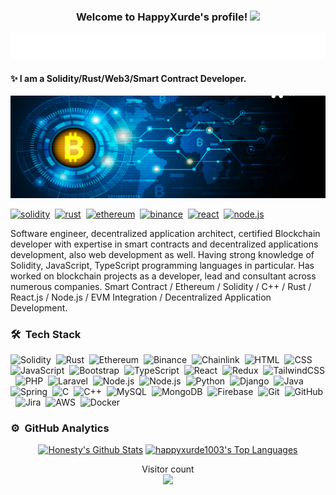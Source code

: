 <h3 align="center">
  Welcome to HappyXurde's profile!
  <img src="https://media.giphy.com/media/hvRJCLFzcasrR4ia7z/giphy.gif" width="28">
</h3>

<p align="center">
  <a href="https://github.com/happyxurde1003/"><img src="https://github.com/happyxurde1003/happyxurde1003/blob/main/happyxurde.svg"></a>
</p>

#### :sparkles: I am a Solidity/Rust/Web3/Smart Contract Developer.
![I am a JS/TS/PHP/Dart/Java Developer.](https://github.com/happyxurde1003/happyxurde1003/blob/main/happyxurde.jpg)

[![solidity](https://img.shields.io/badge/Solidity-Expert-0063b0.svg?logo=solidity&logoWidth=20)](https://github.com/happyxurde1003)&nbsp;
[![rust](https://img.shields.io/badge/Rust-Expert-0063b0.svg?logo=rust&logoWidth=20)](https://github.com/happyxurde1003)&nbsp;
[![ethereum](https://img.shields.io/badge/Ethereum-Expert-0063b0.svg?logo=ethereum&logoWidth=20)](https://github.com/happyxurde1003)&nbsp;
[![binance](https://img.shields.io/badge/Binance-Expert-fcd535.svg?logo=binance&logoWidth=20)](https://github.com/happyxurde1003)&nbsp;
[![react](https://img.shields.io/badge/React-Expert-0063b0.svg?logo=react&logoWidth=20)](https://github.com/happyxurde1003)&nbsp;
[![node.js](https://img.shields.io/badge/Node.js-Expert-26b547.svg?logo=node.js&logoWidth=20)](https://github.com/happyxurde1003)&nbsp;

Software engineer, decentralized application architect, certified Blockchain developer with expertise in smart contracts and decentralized applications development, also web development as well. Having strong knowledge of Solidity, JavaScript, TypeScript programming languages in particular. Has worked on blockchain projects as a developer, lead and consultant across numerous companies. Smart Contract / Ethereum / Solidity / C++ / Rust / React.js / Node.js / EVM Integration / Decentralized Application Development.

### 🛠 &nbsp;Tech Stack

![Solidity](https://img.shields.io/badge/-Solidity-05122A?style=flat&logo=solidity)&nbsp;
![Rust](https://img.shields.io/badge/-Rust-05122A?style=flat&logo=rust)&nbsp;
![Ethereum](https://img.shields.io/badge/-Ethereum-05122A?style=flat&logo=ethereum)&nbsp;
![Binance](https://img.shields.io/badge/-Binance-05122A?style=flat&logo=binance)&nbsp;
![Chainlink](https://img.shields.io/badge/-Chainlink-05122A?style=flat&logo=chainlink)&nbsp;
![HTML](https://img.shields.io/badge/-HTML-05122A?style=flat&logo=HTML5)&nbsp;
![CSS](https://img.shields.io/badge/-CSS-05122A?style=flat&logo=CSS3&logoColor=1572B6)&nbsp;
![JavaScript](https://img.shields.io/badge/-JavaScript-05122A?style=flat&logo=javascript)&nbsp;
![Bootstrap](https://img.shields.io/badge/-Bootstrap-05122A?style=flat&logo=bootstrap&logoColor=563D7C)&nbsp;
![TypeScript](https://img.shields.io/badge/-TypeScript-05122A?style=flat&logo=typescript)&nbsp;
![React](https://img.shields.io/badge/-React-05122A?style=flat&logo=react)&nbsp;
![Redux](https://img.shields.io/badge/-Redux-05122A?style=flat&logo=redux)&nbsp;
![TailwindCSS](https://img.shields.io/badge/-TailwindCSS-05122A?style=flat&logo=tailwindcss)&nbsp;
![PHP](https://img.shields.io/badge/-PHP-05122A?style=flat&logo=php)&nbsp;
![Laravel](https://img.shields.io/badge/-Laravel-05122A?style=flat&logo=laravel)&nbsp;
![Node.js](https://img.shields.io/badge/-Node.js-05122A?style=flat&logo=node.js)&nbsp;
![Node.js](https://img.shields.io/badge/-Express.js-05122A?style=flat&logo=express.js)&nbsp;
![Python](https://img.shields.io/badge/-Python-05122A?style=flat&logo=python)&nbsp;
![Django](https://img.shields.io/badge/-Django-05122A?style=flat&logo=django&logoColor=092E20)&nbsp;
![Java](https://img.shields.io/badge/-Java-05122A?style=flat&logo=Java&logoColor=FFA518)&nbsp;
![Spring](https://img.shields.io/badge/-Spring-05122A?style=flat&logo=spring)&nbsp;
![C](https://img.shields.io/badge/-C-05122A?style=flat&logo=C&logoColor=A8B9CC)&nbsp;
![C++](https://img.shields.io/badge/-C++-05122A?style=flat&logo=C%2B%2B&logoColor=00599C)&nbsp;
![MySQL](https://img.shields.io/badge/-MySQL-05122A?style=flat&logo=mysql)&nbsp;
![MongoDB](https://img.shields.io/badge/-MongoDB-05122A?style=flat&logo=mongodB)&nbsp;
![Firebase](https://img.shields.io/badge/-Firebase-05122A?style=flat&logo=firebase)&nbsp;
![Git](https://img.shields.io/badge/-Git-05122A?style=flat&logo=git)&nbsp;
![GitHub](https://img.shields.io/badge/-GitHub-05122A?style=flat&logo=github)&nbsp;
![Jira](https://img.shields.io/badge/-Jira-05122A?style=flat&logo=jira)&nbsp;
![AWS](https://img.shields.io/badge/-AWS-05122A?style=flat&logo=amazon-aws)&nbsp;
![Docker](https://img.shields.io/badge/-Docker-05122A?style=flat&logo=docker)&nbsp;

### ⚙️ &nbsp;GitHub Analytics

<p align="center">
<a href="https://github.com/anuraghazra/github-readme-stats"><img alt="Honesty's Github Stats" src="https://denvercoder1-github-readme-stats.vercel.app/api/?username=happyxurde1003&show_icons=true&count_private=true&theme=react&hide_border=true&bg_color=1F222E&title_color=F85D7F&icon_color=F8D866" height="192px"/></a>
<a href="https://github.com/anuraghazra/github-readme-stats">
  <img alt="happyxurde1003's Top Languages" src="https://github-readme-stats.vercel.app/api/top-langs/?username=happyxurde1003&langs_count=8&layout=compact&theme=react&hide_border=true&bg_color=1F222E&title_color=F85D7F&icon_color=F8D866" height="192px"/> 
</a>
</p>

<p align="center"> 
  Visitor count<br>
  <img src="https://profile-counter.glitch.me/happyxurde1003/count.svg" />
</p>
